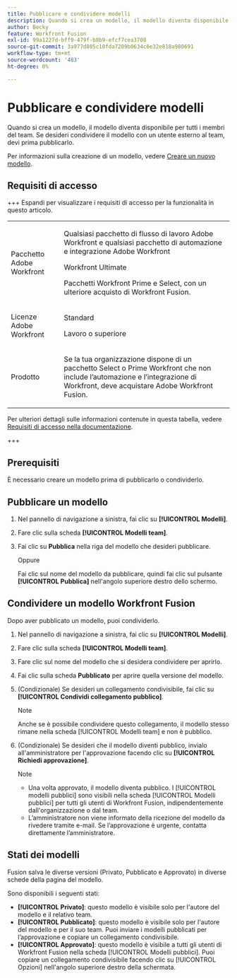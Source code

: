 ```yaml
---
title: Pubblicare e condividere modelli
description: Quando si crea un modello, il modello diventa disponibile per tutti i membri del team. Se desideri condividere il modello con un utente esterno al team, devi prima pubblicarlo.
author: Becky
feature: Workfront Fusion
exl-id: 99a1227d-bff9-479f-b8b9-efcf7cea3708
source-git-commit: 3a977d805c10fda7209b0634c6e32e818a980691
workflow-type: tm+mt
source-wordcount: '483'
ht-degree: 0%

---
```


# Pubblicare e condividere modelli

Quando si crea un modello, il modello diventa disponibile per tutti i membri del team. Se desideri condividere il modello con un utente esterno al team, devi prima pubblicarlo.

Per informazioni sulla creazione di un modello, vedere [Creare un nuovo modello](/help/workfront-fusion/create-and-manage-templates/create-new-fusion-templates.md).

## Requisiti di accesso

+++ Espandi per visualizzare i requisiti di accesso per la funzionalità in questo articolo.

<table style="table-layout:auto">
 <col> 
 <col> 
 <tbody> 
  <tr> 
   <td role="rowheader">Pacchetto Adobe Workfront</td> 
   <td> <p>Qualsiasi pacchetto di flusso di lavoro Adobe Workfront e qualsiasi pacchetto di automazione e integrazione Adobe Workfront</p><p>Workfront Ultimate</p><p>Pacchetti Workfront Prime e Select, con un ulteriore acquisto di Workfront Fusion.</p> </td> 
  </tr> 
  <tr data-mc-conditions=""> 
   <td role="rowheader">Licenze Adobe Workfront</td> 
   <td> <p>Standard</p><p>Lavoro o superiore</p> </td> 
  </tr> 
  <tr> 
   <td role="rowheader">Prodotto</td> 
   <td>
   <p>Se la tua organizzazione dispone di un pacchetto Select o Prime Workfront che non include l’automazione e l’integrazione di Workfront, deve acquistare Adobe Workfront Fusion.</li></ul>
   </td> 
  </tr>
 </tbody> 
</table>

Per ulteriori dettagli sulle informazioni contenute in questa tabella, vedere [Requisiti di accesso nella documentazione](/help/workfront-fusion/references/licenses-and-roles/access-level-requirements-in-documentation.md).

+++

## Prerequisiti

È necessario creare un modello prima di pubblicarlo o condividerlo.

## Pubblicare un modello

1. Nel pannello di navigazione a sinistra, fai clic su **[!UICONTROL Modelli]**.
1. Fare clic sulla scheda **[!UICONTROL Modelli team]**.
1. Fai clic su **Pubblica** nella riga del modello che desideri pubblicare.

   Oppure


   Fai clic sul nome del modello da pubblicare, quindi fai clic sul pulsante **[!UICONTROL Pubblica]** nell&#39;angolo superiore destro dello schermo.

## Condividere un modello Workfront Fusion

Dopo aver pubblicato un modello, puoi condividerlo.

1. Nel pannello di navigazione a sinistra, fai clic su **[!UICONTROL Modelli]**.
1. Fare clic sulla scheda **[!UICONTROL Modelli team]**.
1. Fare clic sul nome del modello che si desidera condividere per aprirlo.
1. Fai clic sulla scheda **Pubblicato** per aprire quella versione del modello.
1. (Condizionale) Se desideri un collegamento condivisibile, fai clic su **[!UICONTROL Condividi collegamento pubblico]**.

   >[!NOTE]
   >
   >Anche se è possibile condividere questo collegamento, il modello stesso rimane nella scheda [!UICONTROL Modelli team] e non è pubblico.

1. (Condizionale) Se desideri che il modello diventi pubblico, invialo all&#39;amministratore per l&#39;approvazione facendo clic su **[!UICONTROL Richiedi approvazione]**.

   >[!NOTE]
   >
   >* Una volta approvato, il modello diventa pubblico. I [!UICONTROL modelli pubblici] sono visibili nella scheda [!UICONTROL Modelli pubblici] per tutti gli utenti di Workfront Fusion, indipendentemente dall&#39;organizzazione o dal team.
   >* L’amministratore non viene informato della ricezione del modello da rivedere tramite e-mail. Se l’approvazione è urgente, contatta direttamente l’amministratore.


## Stati dei modelli

Fusion salva le diverse versioni (Privato, Pubblicato e Approvato) in diverse schede della pagina del modello.

Sono disponibili i seguenti stati:

* **[!UICONTROL Privato]**: questo modello è visibile solo per l&#39;autore del modello e il relativo team.
* **[!UICONTROL Pubblicato]**: questo modello è visibile solo per l&#39;autore del modello e per il suo team. Puoi inviare i modelli pubblicati per l’approvazione e copiare un collegamento condivisibile.
* **[!UICONTROL Approvato]**: questo modello è visibile a tutti gli utenti di Workfront Fusion nella scheda [!UICONTROL Modelli pubblici]. Puoi copiare un collegamento condivisibile facendo clic su [!UICONTROL Opzioni] nell&#39;angolo superiore destro della schermata.

<!--You can also check the status from the [!UICONTROL Team templates] tab. If a template is published, it will have an icon to the right of the template name.

* **Eye icon**: The template is published, it is visible only for the team, and the approval request was not sent.
* **Yellow checkmark icon**: The template is published, it is visible only for the team, and the approval request was sent.
* **Green checkmark icon**: The template is published and public. It is visible for any Workfront Fusion user in the [!UICONTROL Public templates] tab. It is also still visible in the [!UICONTROL Team templates] tab, and the template author or their team member can still edit it.

Templates without icons have [!UICONTROL Private] status. They are not published and are visible only to the team.
-->

